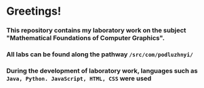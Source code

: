 # Greetings! 

### This repository contains my laboratory work on the subject "Mathematical Foundations of Computer Graphics". 

### All labs can be found along the pathway ```/src/com/podluzhnyi/```

### During the development of laboratory work, languages such as `Java, Python. JavaScript, HTML, CSS` were used 

